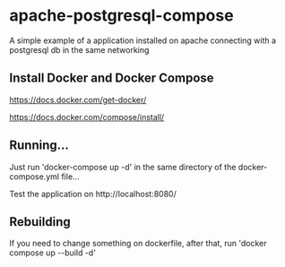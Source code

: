# apache-postgresql-compose
A simple example of a application installed on apache connecting with a postgresql db in the same networking


## Install Docker and Docker Compose 

https://docs.docker.com/get-docker/

https://docs.docker.com/compose/install/


## Running...

Just run 'docker-compose up -d' in the same directory of the docker-compose.yml file...


Test the application on http://localhost:8080/


## Rebuilding

If you need to change something on dockerfile, after that, run 'docker compose up --build -d'
